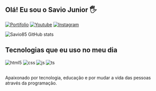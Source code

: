 ## Olá! Eu sou o Savio Junior 🖐️

[![Portifolio](https://img.shields.io/website?label=portfolio&style=for-the-badge&url=https://sujeitoprogramador.com/)]([https://g-silvaa.github.io/Portfolio/](https://savio85.github.io/portifolio/))
[![Youtube](https://img.shields.io/badge/LinkedIn-0077B5?style=for-the-badge&logo=linkedin&logoColor=white)](linkedin.com/in/savio-junior-b71975253)
[![Instagram](https://img.shields.io/badge/Instagram-E4405F?style=for-the-badge&logo=instagram&logoColor=white)](https://www.instagram.com/savio_junior.20/?igshid=MzNlNGNkZWQ4Mg%3D%3D)


![Savio85 GitHub stats](https://github-readme-stats.vercel.app/api?username=Savio85&show_icons=true&theme=dark&count_private=true)

## Tecnologias que eu uso no meu dia

<div style="display: inline_block">
  <img align="center" alt="html5" src="https://img.shields.io/badge/HTML5-E34F26?style=for-the-badge&logo=html5&logoColor=white" />
  <img align="center" alt="css" src="https://img.shields.io/badge/CSS3-1572B6?style=for-the-badge&logo=css3&logoColor=white" />
  <img align="center" alt="js" src="https://img.shields.io/badge/JavaScript-F7DF1E?style=for-the-badge&logo=javascript&logoColor=black" />
  <img align="center" alt="ts" src="https://img.shields.io/badge/TypeScript-007ACC?style=for-the-badge&logo=typescript&logoColor=white" />
</div><br/>

Apaixonado por tecnologia, educação e por mudar a vida das pessoas através da programação.
